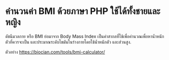 # คำนวนค่า BMI ด้วยภาษา PHP ใช้ได้ทั้งชายและหญิง
ดัชนีมวลกาย หรือ BMI ย่อมาจาก Body Mass Index เป็นค่าสากลที่ใช้เพื่อคำนวณเพื่อหาน้ำหนักตัวที่ควรจะเป็น และประมาณระดับไขมันในร่างกายโดยใช้น้ำหนักตัว และส่วนสูง.

ตัวอย่าง https://biocian.com/tools/bmi-calculator/
